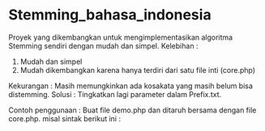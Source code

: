 # Stemming_bahasa_indonesia
Proyek yang dikembangkan untuk mengimplementasikan algoritma Stemming sendiri dengan mudah dan simpel. 
Kelebihan : 
1. Mudah dan simpel 
2. Mudah dikembangkan karena hanya terdiri dari satu file inti (core.php)

Kekurangan : 
Masih memungkinkan ada kosakata yang masih belum bisa distemming. 
Solusi : Tingkatkan lagi parameter dalam Prefix.txt.

Contoh penggunaan : 
Buat file demo.php dan ditaruh bersama dengan file core.php. misal  sintak berikut ini : 
<?php include("core.php");$input_kata = "Menyesuaikan";echo stem($input_kata); ?>



